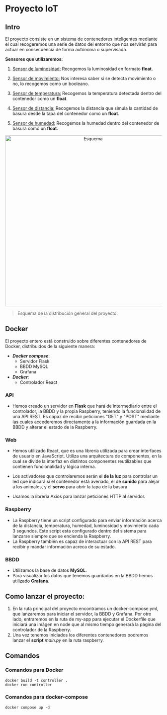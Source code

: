 # Proyecto IoT

## Intro
El proyecto consiste en un sistema de contenedores inteligentes mediante el cual recogeremos una serie de datos del entorno que nos servirán para actuar en consecuencia de forma autónoma o supervisada. 

**Sensores que utilizaremos**:
1. <ins>Sensor de luminosidad:</ins> Recogemos la luminosidad en formato **float**.

2. <ins>Sensor de movimiento:</ins>  Nos interesa saber si se detecta movimiento o no, lo recogemos como un booleano.

3. <ins>Sensor de temperatura:</ins> Recogemos la temperatura detectada dentro del contenedor como un **float**.

4. <ins>Sensor de distancia:</ins> Recogemos la distancia que simula la cantidad de basura desde la tapa del contenedor como un ****float****.

5. <ins>Sensor de humedad:</ins> Recogemos la humedad dentro del contenedor de basura como un **float**.

<p align="center">
<img src="https://user-images.githubusercontent.com/72742772/211576208-b5a2d6ac-6288-4177-9a66-f4064b1b6d6d.png" alt="Esquema" width="550"/>
</p>

> Esquema de la distribución general del proyecto.

## Docker

El proyecto entero está construido sobre diferentes contenedores de Docker, distribuidos de la siguiente manera:
- ***Docker compose***:
    - Servidor Flask
    - BBDD MySQL
    - Grafana
- ***Docker***:
    - Controlador React


### API
- Hemos creado un servidor en **Flask** que hará de intermediario entre el controlador, la BBDD y la propia Raspberry, teniendo la funcionalidad de una API REST. Es capaz de recibir peticiones "GET" y "POST" mediante las cuales accederemos directamente a la información guardada en la BBDD y alterar el estado de la Raspberry.  

### Web
- Hemos utilizado React, que es una librería utilizada para crear interfaces de usuario en JavaScript. Utiliza una arquitectura de componentes, en la cual se divide la interfaz en distintos componentes reutilizables que contienen funcionalidad y lógica interna. 

- Los activadores que controlaremos serán el **de la luz** para controlar un led que indicará si el contenedor está averiado, el de **sonido** para alejar a los animales, y el **servo** para abrir la tapa de la basura. 

- Usamos la librería Axios para lanzar peticiones HTTP al servidor.

### Raspberry
- La Raspberry tiene un script configurado para enviar información acerca de la distancia, temperatura, humedad, luminosidad y movimiento cada 3 segundos. Este script esta configurado dentro del sistema para lanzarse siempre que se encienda la Raspberry. 
- La Raspberry también es capaz de interactuar con la API REST para recibir y mandar información acreca de su estado.


### BBDD
- Utilizamos la base de datos **MySQL**.
- Para visualizar los datos que tenemos guardados en la BBDD hemos utilizado **Grafana**.

## Como lanzar el proyecto:
1. En la ruta principal del proyecto encontramos un docker-compose.yml, que lanzaremos para iniciar el servidor, la BBDD y Grafana. Por otro lado, entraremos en la ruta de my-app para ejecutar el Dockerfile que iniciará una imágen en node que al mismo tiempo generará la página del controlador de la Raspberry.
2. Una vez tenemos iniciados los diferentes contenedores podremos lanzar el **script** *main.py* en la ruta raspberry.

## Comandos

### Comandos para Docker
```
docker build -t controller .
docker run controller
```

### Comandos para docker-compose
```
docker compose up -d
```
